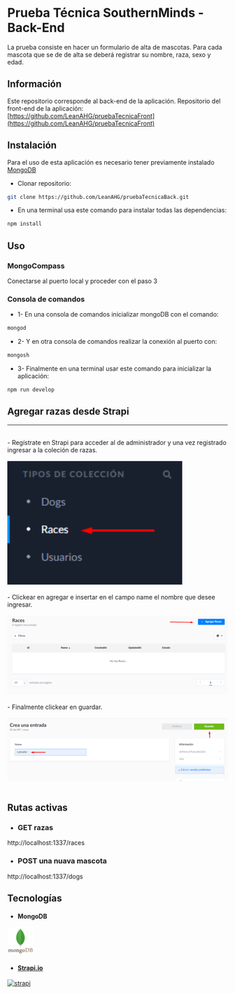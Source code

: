 # Prueba Técnica SouthernMinds - Back-End

La prueba consiste en hacer un formulario de alta de mascotas. Para cada mascota que se de de alta se deberá registrar su nombre, raza, sexo y edad.

## Información
Este repositorio corresponde al back-end de la aplicación.
Repositorio del front-end de la aplicación: [https://github.com/LeanAHG/pruebaTecnicaFront](https://github.com/LeanAHG/pruebaTecnicaFront)

## Instalación
Para el uso de esta aplicación es necesario tener previamente instalado [MongoDB](https://www.mongodb.com/)

- Clonar repositorio: 
```bash
git clone https://github.com/LeanAHG/pruebaTecnicaBack.git
```
- En una terminal usa este comando para instalar todas las dependencias:
```bash
npm install
```
## Uso

### MongoCompass
Conectarse al puerto local y proceder con el paso 3

### Consola de comandos
- 1- En una consola de comandos inicializar mongoDB con el comando:
 ```cmd
mongod
```
- 2- Y en otra consola de comandos realizar la conexión al puerto con: 
 ```cmd
mongosh
```
- 3- Finalmente en una terminal usar este comando para inicializar la aplicación:
```bash
npm run develop
```
## Agregar razas desde Strapi
<div>
 <hr/>
    <br/>
     - Regístrate en Strapi para acceder al de administrador y una vez registrado ingresar a la coleción de razas. 
    <br/>
    <br/>
    <div>
     <img src="./images/selectCollection.png" width="400px"/> 
    </div>
    <br/>
      - Clickear en agregar e insertar en el campo name el nombre que desee ingresar.
    <br/>
    <br/>
    <div>
     <img src="./images/addRace.png" width="800px"/> 
    </div>
    <br/>
      - Finalmente clickear en guardar.
    <br/>
    <br/>
    <div>
     <img src="./images/inputRace.png" width="800px"/> 
    </div>
    <br/>
</div>
    
## Rutas activas
- ### GET razas
http://localhost:1337/races

- ### POST una nuava mascota
http://localhost:1337/dogs

## Tecnologías
- #### MongoDB
<p align = "left"> <a href="https://www.mongodb.com/" target="_blank" rel="noreferrer"> <img src = "https://raw.githubusercontent.com/devicons/devicon/master/icons/mongodb/mongodb-original-wordmark.svg" alt = "mongodb" width = "60" height = "60" /> </ a > </p>


- #### Strapi.io
<p align = "left"> <a href="https://strapi.io/" target="_blank" rel="noreferrer"> <img src = "https://strapi.io/assets/strapi-logo-light.svg" alt = "strapi" width = "70" height = "70" /> </ a > </p>
